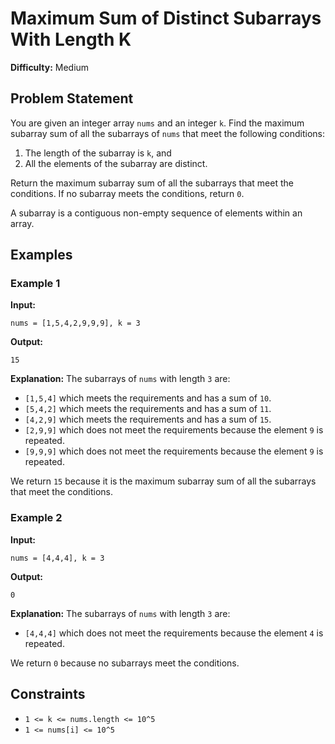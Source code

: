 # Maximum Sum of Distinct Subarrays With Length K

**Difficulty:** Medium

## Problem Statement

You are given an integer array `nums` and an integer `k`. Find the maximum subarray sum of all the subarrays of `nums` that meet the following conditions:

1. The length of the subarray is `k`, and
2. All the elements of the subarray are distinct.

Return the maximum subarray sum of all the subarrays that meet the conditions. If no subarray meets the conditions, return `0`.

A subarray is a contiguous non-empty sequence of elements within an array.

## Examples

### Example 1

**Input:** 
```plaintext
nums = [1,5,4,2,9,9,9], k = 3
```

**Output:** 
```plaintext
15
```

**Explanation:** 
The subarrays of `nums` with length `3` are:
- `[1,5,4]` which meets the requirements and has a sum of `10`.
- `[5,4,2]` which meets the requirements and has a sum of `11`.
- `[4,2,9]` which meets the requirements and has a sum of `15`.
- `[2,9,9]` which does not meet the requirements because the element `9` is repeated.
- `[9,9,9]` which does not meet the requirements because the element `9` is repeated.

We return `15` because it is the maximum subarray sum of all the subarrays that meet the conditions.

### Example 2

**Input:** 
```plaintext
nums = [4,4,4], k = 3
```

**Output:** 
```plaintext
0
```

**Explanation:** 
The subarrays of `nums` with length `3` are:
- `[4,4,4]` which does not meet the requirements because the element `4` is repeated.

We return `0` because no subarrays meet the conditions.

## Constraints

- `1 <= k <= nums.length <= 10^5`
- `1 <= nums[i] <= 10^5`